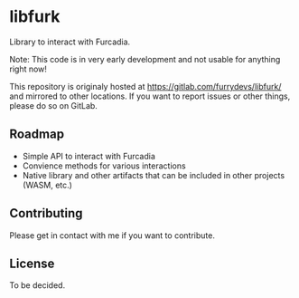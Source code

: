 # libfurk

Library to interact with Furcadia.

Note: This code is in very early development and not usable for anything right now!

This repository is originaly hosted at https://gitlab.com/furrydevs/libfurk/ and mirrored to other locations. If you want to report issues or other things, please do so on GitLab.

## Roadmap

- Simple API to interact with Furcadia
- Convience methods for various interactions
- Native library and other artifacts that can be included in other projects (WASM, etc.)

## Contributing

Please get in contact with me if you want to contribute.

## License

To be decided.
